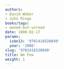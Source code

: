 ```yaml
---
authors:
- David Weber
- John Ringo
books/tags:
- owned-but-unread
date: 1800-02-17
params:
  isbn13: '9781416520849'
  year: '2006'
slug: '9781416520849'
title: We Few
weight: 1
---
```


<!--more-->